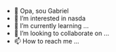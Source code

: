 - 👋 Opa, sou Gabriel
- 👀 I’m interested in nasda
- 🌱 I’m currently learning ...
- 💞️ I’m looking to collaborate on ...
- 📫 How to reach me ...

<!---
GabrielFochesato/GabrielFochesato is a ✨ special ✨ repository because its `README.md` (this file) appears on your GitHub profile.
You can click the Preview link to take a look at your changes.
--->
